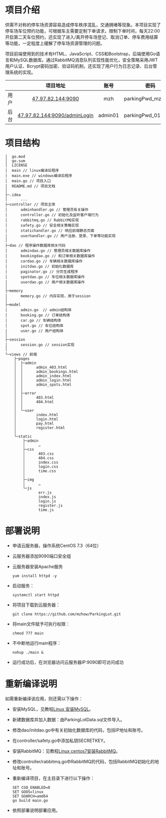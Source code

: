 # 项目介绍

供需不对称的停车场资源容易造成停车秩序混乱，交通拥堵等现象。本项目实现了停车场车位预约功能，可根据车主需要定制下单请求，限制下单时间，每天22:00开启第二天车位预约，还实现了进入/离开停车场登记、取消订单、停车费用结算等功能，一定程度上缓解了停车场资源管理的问题。

项目前端使用到的技术有HTML、JavaScript、CSS和Bootstrap，后端使用Go语言和MySQL数据库。通过RabbitMQ消息队列实现性能优化，安全策略采用JWT用户认证、Bcrypt密码加密、验证码机制，还实现了用户行为日志记录、后台管理系统的实现。

|      |                           项目地址                           |  账号   |        密码         |
| ---- | :----------------------------------------------------------: | :-----: | :-----------------: |
| 用户 |        [47.97.82.144:9090](http://47.97.82.144:9090)         |   mzh   | parkingPwd_mzh.User |
| 后台 | [47.97.82.144:9090/adminLogin](http://47.97.82.144:9090/adminLogin) | admin01 | parkingPwd_01.Admin |

# 项目结构

```
│  go.mod
│  go.sum
│  LICENSE
│  main // linux编译后程序
│  main.exe // windows编译后程序
│  main.go // 项目入口
│  README.md // 项目文档
│
├─.idea
│      ...
├─controller // 项目主体
│      adminhandler.go // 管理员有关操作
│      controller.go // 初始化及监听客户端行为
│      rabbitmq.go // RabbitMQ实现
│      safety.go // 安全相关策略实现
│      statichandler.go // 响应前端静态页面
│      userhandler.go // 用户注册、登录、下单等功能实现
│
├─dao // 程序操作数据库相关代码
│      admindao.go // 管理员相关数据库操作
│      bookingdao.go // 和订单相关数据库操作
│      cardao.go // 车辆相关数据库操作
│      initdao.go // 初始化数据库
│      paginator.go // 分页生成程序
│      spotdao.go // 车位相关数据库操作
│      userdao.go // 用户相关数据库操作
│
├─memory
│      memory.go // 内存实现，用于session
│
├─model
│      admin.go  // admin结构体
│      booking.go // 订单结构体
│      car.go // 车辆结构体
│      spot.go // 车位结构体
│      user.go // 用户结构体
│
├─session
│      session.go // session实现
│
└─views // 前端
    ├─pages
    │  ├─admin
    │  │      admin_403.html
    │  │      admin_bookings.html
    │  │      admin_index.html
    │  │      admin_login.html
    │  │      admin_spots.html
    │  │
    │  ├─error
    │  │      403.html
    │  │      404.html
    │  │
    │  └─user
    │         index.html
    │         login.html
    │         pay.html
    │         register.html
    │
    └─static
        ├─admin
        │      … 
        ├─css
        │      403.css
        │      404.css
        │      index.css
        │      login.css
        │      time.css
        │
        ├─img
        │      …
        └─js
               err.js
               index.js
               login.js
               register.js
               time.js
```

# 部署说明

- 申请云服务器，操作系统CentOS 7.3（64位）

- 云服务器添加9090端口安全组

- 云服务器安装Apache服务

  ```
  yum install httpd -y
  ```

- 启动服务：

  ```
  systemctl start httpd
  ```

- 将项目下载到云服务器：

  ```
  git clone https://github.com/mzhow/ParkingLot.git
  ```

- 将main文件赋予可执行权限：

  ```
  chmod 777 main
  ```

- 不中断地运行main程序：

  ```
  nohup ./main &
  ```

- 运行成功后，在浏览器访问云服务器IP:9090即可访问成功

# 重新编译说明

如需重新编译该应用，则还需以下操作：

- 安装MySQL，见教程[Linux 安装MySQL](https://www.cnblogs.com/wangpeng00700/p/13539856.html)。

- 新建数据库并加入数据：由ParkingLotData.sql文件导入。

- 修改dao/initdao.go中有关初始化数据库的代码，包括IP地址和账号。

- 在controller/safety.go中添加私钥SECRETKEY。

- 安装RabbitMQ：见教程[Linux centos7安装RabbitMQ](https://www.jianshu.com/p/ee9f7594212b)。

- 修改controller/rabbitmq.go中RabbitMQ的代码，包括RabbitMQ初始化的地址和账号。

- 重新编译项目，在主目录下进行以下操作：

  ```
  SET CGO_ENABLED=0
  SET GOOS=linux
  SET GOARCH=amd64
  go build main.go
  ```

- 依照部署说明部署应用。